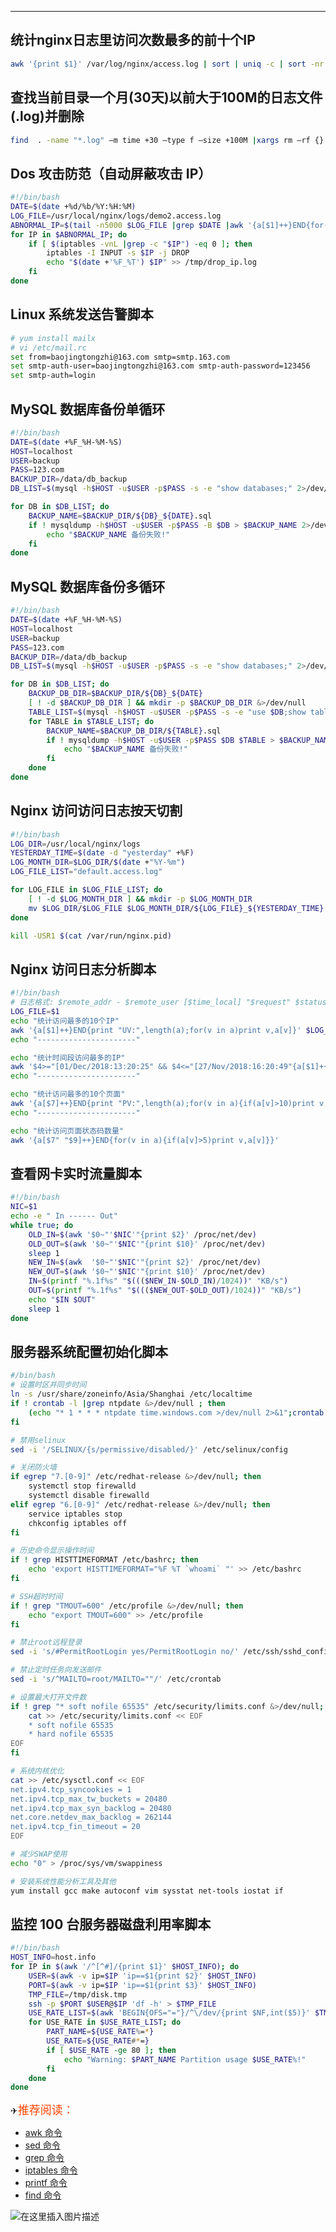 


---

## 统计nginx日志里访问次数最多的前十个IP

```bash
awk '{print $1}' /var/log/nginx/access.log | sort | uniq -c | sort -nr -k1 | head -n 10
```
## 查找当前目录一个月(30天)以前大于100M的日志文件(.log)并删除

```bash
find  . -name "*.log" –m time +30 –type f –size +100M |xargs rm –rf {} ;
```

##  Dos 攻击防范（自动屏蔽攻击 IP）

```bash
#!/bin/bash
DATE=$(date +%d/%b/%Y:%H:%M)
LOG_FILE=/usr/local/nginx/logs/demo2.access.log
ABNORMAL_IP=$(tail -n5000 $LOG_FILE |grep $DATE |awk '{a[$1]++}END{for(i in a)if(a[i]>10)print i}')
for IP in $ABNORMAL_IP; do
    if [ $(iptables -vnL |grep -c "$IP") -eq 0 ]; then
        iptables -I INPUT -s $IP -j DROP
        echo "$(date +'%F_%T') $IP" >> /tmp/drop_ip.log
    fi
done
```
##  Linux 系统发送告警脚本

```bash
# yum install mailx
# vi /etc/mail.rc
set from=baojingtongzhi@163.com smtp=smtp.163.com
set smtp-auth-user=baojingtongzhi@163.com smtp-auth-password=123456
set smtp-auth=login
```

##  MySQL 数据库备份单循环

```bash
#!/bin/bash
DATE=$(date +%F_%H-%M-%S)
HOST=localhost
USER=backup
PASS=123.com
BACKUP_DIR=/data/db_backup
DB_LIST=$(mysql -h$HOST -u$USER -p$PASS -s -e "show databases;" 2>/dev/null |egrep -v "Database|information_schema|mysql|performance_schema|sys")

for DB in $DB_LIST; do
    BACKUP_NAME=$BACKUP_DIR/${DB}_${DATE}.sql
    if ! mysqldump -h$HOST -u$USER -p$PASS -B $DB > $BACKUP_NAME 2>/dev/null; then
        echo "$BACKUP_NAME 备份失败!"
    fi
done
```
##  MySQL 数据库备份多循环

```bash
#!/bin/bash
DATE=$(date +%F_%H-%M-%S)
HOST=localhost
USER=backup
PASS=123.com
BACKUP_DIR=/data/db_backup
DB_LIST=$(mysql -h$HOST -u$USER -p$PASS -s -e "show databases;" 2>/dev/null |egrep -v "Database|information_schema|mysql|performance_schema|sys")

for DB in $DB_LIST; do
    BACKUP_DB_DIR=$BACKUP_DIR/${DB}_${DATE}
    [ ! -d $BACKUP_DB_DIR ] && mkdir -p $BACKUP_DB_DIR &>/dev/null
    TABLE_LIST=$(mysql -h$HOST -u$USER -p$PASS -s -e "use $DB;show tables;" 2>/dev/null)
    for TABLE in $TABLE_LIST; do
        BACKUP_NAME=$BACKUP_DB_DIR/${TABLE}.sql
        if ! mysqldump -h$HOST -u$USER -p$PASS $DB $TABLE > $BACKUP_NAME 2>/dev/null; then
            echo "$BACKUP_NAME 备份失败!"
        fi
    done
done
```
##  Nginx 访问访问日志按天切割

```bash
#!/bin/bash
LOG_DIR=/usr/local/nginx/logs
YESTERDAY_TIME=$(date -d "yesterday" +%F)
LOG_MONTH_DIR=$LOG_DIR/$(date +"%Y-%m")
LOG_FILE_LIST="default.access.log"

for LOG_FILE in $LOG_FILE_LIST; do
    [ ! -d $LOG_MONTH_DIR ] && mkdir -p $LOG_MONTH_DIR
    mv $LOG_DIR/$LOG_FILE $LOG_MONTH_DIR/${LOG_FILE}_${YESTERDAY_TIME}
done

kill -USR1 $(cat /var/run/nginx.pid)
```
##  Nginx 访问日志分析脚本

```bash
#!/bin/bash
# 日志格式: $remote_addr - $remote_user [$time_local] "$request" $status $body_bytes_sent "$http_referer" "$http_user_agent" "$http_x_forwarded_for"
LOG_FILE=$1
echo "统计访问最多的10个IP"
awk '{a[$1]++}END{print "UV:",length(a);for(v in a)print v,a[v]}' $LOG_FILE |sort -k2 -nr |head -10
echo "----------------------"

echo "统计时间段访问最多的IP"
awk '$4>="[01/Dec/2018:13:20:25" && $4<="[27/Nov/2018:16:20:49"{a[$1]++}END{for(v in a)print v,a[v]}' $LOG_FILE |sort -k2 -nr|head -10
echo "----------------------"

echo "统计访问最多的10个页面"
awk '{a[$7]++}END{print "PV:",length(a);for(v in a){if(a[v]>10)print v,a[v]}}' $LOG_FILE |sort -k2 -nr
echo "----------------------"

echo "统计访问页面状态码数量"
awk '{a[$7" "$9]++}END{for(v in a){if(a[v]>5)print v,a[v]}}'
```

##  查看网卡实时流量脚本

```bash
#!/bin/bash
NIC=$1
echo -e " In ------ Out"
while true; do
    OLD_IN=$(awk '$0~"'$NIC'"{print $2}' /proc/net/dev)
    OLD_OUT=$(awk '$0~"'$NIC'"{print $10}' /proc/net/dev)
    sleep 1
    NEW_IN=$(awk  '$0~"'$NIC'"{print $2}' /proc/net/dev)
    NEW_OUT=$(awk '$0~"'$NIC'"{print $10}' /proc/net/dev)
    IN=$(printf "%.1f%s" "$((($NEW_IN-$OLD_IN)/1024))" "KB/s")
    OUT=$(printf "%.1f%s" "$((($NEW_OUT-$OLD_OUT)/1024))" "KB/s")
    echo "$IN $OUT"
    sleep 1
done
```

##  服务器系统配置初始化脚本

```bash
#/bin/bash
# 设置时区并同步时间
ln -s /usr/share/zoneinfo/Asia/Shanghai /etc/localtime
if ! crontab -l |grep ntpdate &>/dev/null ; then
    (echo "* 1 * * * ntpdate time.windows.com >/dev/null 2>&1";crontab -l) |crontab
fi

# 禁用selinux
sed -i '/SELINUX/{s/permissive/disabled/}' /etc/selinux/config

# 关闭防火墙
if egrep "7.[0-9]" /etc/redhat-release &>/dev/null; then
    systemctl stop firewalld
    systemctl disable firewalld
elif egrep "6.[0-9]" /etc/redhat-release &>/dev/null; then
    service iptables stop
    chkconfig iptables off
fi

# 历史命令显示操作时间
if ! grep HISTTIMEFORMAT /etc/bashrc; then
    echo 'export HISTTIMEFORMAT="%F %T `whoami` "' >> /etc/bashrc
fi

# SSH超时时间
if ! grep "TMOUT=600" /etc/profile &>/dev/null; then
    echo "export TMOUT=600" >> /etc/profile
fi

# 禁止root远程登录
sed -i 's/#PermitRootLogin yes/PermitRootLogin no/' /etc/ssh/sshd_config

# 禁止定时任务向发送邮件
sed -i 's/^MAILTO=root/MAILTO=""/' /etc/crontab

# 设置最大打开文件数
if ! grep "* soft nofile 65535" /etc/security/limits.conf &>/dev/null; then
    cat >> /etc/security/limits.conf << EOF
    * soft nofile 65535
    * hard nofile 65535
EOF
fi

# 系统内核优化
cat >> /etc/sysctl.conf << EOF
net.ipv4.tcp_syncookies = 1
net.ipv4.tcp_max_tw_buckets = 20480
net.ipv4.tcp_max_syn_backlog = 20480
net.core.netdev_max_backlog = 262144
net.ipv4.tcp_fin_timeout = 20
EOF

# 减少SWAP使用
echo "0" > /proc/sys/vm/swappiness

# 安装系统性能分析工具及其他
yum install gcc make autoconf vim sysstat net-tools iostat if
```

##  监控 100 台服务器磁盘利用率脚本

```bash
#!/bin/bash
HOST_INFO=host.info
for IP in $(awk '/^[^#]/{print $1}' $HOST_INFO); do
    USER=$(awk -v ip=$IP 'ip==$1{print $2}' $HOST_INFO)
    PORT=$(awk -v ip=$IP 'ip==$1{print $3}' $HOST_INFO)
    TMP_FILE=/tmp/disk.tmp
    ssh -p $PORT $USER@$IP 'df -h' > $TMP_FILE
    USE_RATE_LIST=$(awk 'BEGIN{OFS="="}/^\/dev/{print $NF,int($5)}' $TMP_FILE)
    for USE_RATE in $USE_RATE_LIST; do
        PART_NAME=${USE_RATE%=*}
        USE_RATE=${USE_RATE#*=}
        if [ $USE_RATE -ge 80 ]; then
            echo "Warning: $PART_NAME Partition usage $USE_RATE%!"
        fi
    done
done
```

✈<font color=	#FF4500 size=4 style="font-family:Courier New">推荐阅读：</font>

 - [awk 命令](https://blog.csdn.net/xixihahalelehehe/article/details/105741098?ops_request_misc=%257B%2522request%255Fid%2522%253A%2522164975511516780357247799%2522%252C%2522scm%2522%253A%252220140713.130102334.pc%255Fblog.%2522%257D&request_id=164975511516780357247799&biz_id=0&utm_medium=distribute.pc_search_result.none-task-blog-2~blog~first_rank_ecpm_v1~rank_v31_ecpm-1-105741098.nonecase&utm_term=awk&spm=1018.2226.3001.4450)
 - [sed 命令](https://blog.csdn.net/xixihahalelehehe/article/details/105140323?ops_request_misc=%257B%2522request%255Fid%2522%253A%2522164975514916782089331044%2522%252C%2522scm%2522%253A%252220140713.130102334.pc%255Fblog.%2522%257D&request_id=164975514916782089331044&biz_id=0&utm_medium=distribute.pc_search_result.none-task-blog-2~blog~first_rank_ecpm_v1~rank_v31_ecpm-1-105140323.nonecase&utm_term=sed&spm=1018.2226.3001.4450)
 - [grep 命令](https://blog.csdn.net/xixihahalelehehe/article/details/105743476?ops_request_misc=%257B%2522request%255Fid%2522%253A%2522164975519816782089345849%2522%252C%2522scm%2522%253A%252220140713.130102334.pc%255Fblog.%2522%257D&request_id=164975519816782089345849&biz_id=0&utm_medium=distribute.pc_search_result.none-task-blog-2~blog~first_rank_ecpm_v1~rank_v31_ecpm-1-105743476.nonecase&utm_term=grep&spm=1018.2226.3001.4450)
 - [iptables 命令](https://blog.csdn.net/xixihahalelehehe/article/details/104895129?ops_request_misc=%257B%2522request%255Fid%2522%253A%2522164975528316780264027064%2522%252C%2522scm%2522%253A%252220140713.130102334.pc%255Fblog.%2522%257D&request_id=164975528316780264027064&biz_id=0&utm_medium=distribute.pc_search_result.none-task-blog-2~blog~first_rank_ecpm_v1~rank_v31_ecpm-1-104895129.nonecase&utm_term=iptables&spm=1018.2226.3001.4450)
 - [printf 命令](https://blog.csdn.net/xixihahalelehehe/article/details/104815882?ops_request_misc=%257B%2522request%255Fid%2522%253A%2522164975533716781683985883%2522%252C%2522scm%2522%253A%252220140713.130102334.pc%255Fblog.%2522%257D&request_id=164975533716781683985883&biz_id=0&utm_medium=distribute.pc_search_result.none-task-blog-2~blog~first_rank_ecpm_v1~rank_v31_ecpm-1-104815882.nonecase&utm_term=printf&spm=1018.2226.3001.4450)
 - [find 命令](https://blog.csdn.net/xixihahalelehehe/article/details/106425543?ops_request_misc=%257B%2522request%255Fid%2522%253A%2522164975538516782094856095%2522%252C%2522scm%2522%253A%252220140713.130102334.pc%255Fblog.%2522%257D&request_id=164975538516782094856095&biz_id=0&utm_medium=distribute.pc_search_result.none-task-blog-2~blog~first_rank_ecpm_v1~rank_v31_ecpm-1-106425543.nonecase&utm_term=find&spm=1018.2226.3001.4450)

![在这里插入图片描述](https://img-blog.csdnimg.cn/8aae4aa3b5fc49099497cb8f8a9a938f.gif#pic_center)

